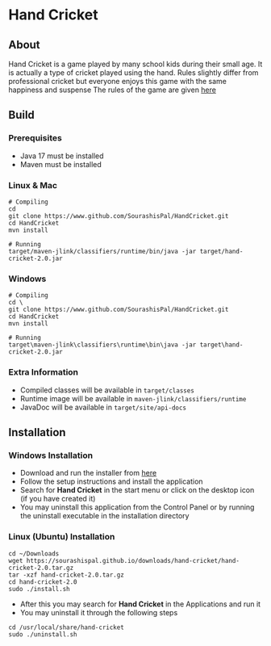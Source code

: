# Hand Cricket

## About
Hand Cricket is a game played by many school kids during their small age. It is actually a type of cricket played using the hand. Rules slightly differ from professional cricket but everyone enjoys this game with the same happiness and suspense
The rules of the game are given [here](src/main/resources/rules.txt)

## Build

### Prerequisites
- Java 17 must be installed
- Maven must be installed

### Linux & Mac
```
# Compiling
cd
git clone https://www.github.com/SourashisPal/HandCricket.git
cd HandCricket
mvn install

# Running
target/maven-jlink/classifiers/runtime/bin/java -jar target/hand-cricket-2.0.jar 
```

### Windows
```
# Compiling
cd \
git clone https://www.github.com/SourashisPal/HandCricket.git
cd HandCricket
mvn install

# Running
target\maven-jlink\classifiers\runtime\bin\java -jar target\hand-cricket-2.0.jar
```

### Extra Information
- Compiled classes will be available in `target/classes`
- Runtime image will be available in `maven-jlink/classifiers/runtime`
- JavaDoc will be available in `target/site/api-docs`

## Installation

### Windows Installation
- Download and run the installer from [here](https://sourashispal.github.io/downloads/hand-cricket)
- Follow the setup instructions and install the application
- Search for **Hand Cricket** in the start menu or click on the desktop icon (if you have created it)
- You may uninstall this application from the Control Panel or by running the uninstall executable in the installation directory

### Linux (Ubuntu) Installation
```
cd ~/Downloads
wget https://sourashispal.github.io/downloads/hand-cricket/hand-cricket-2.0.tar.gz
tar -xzf hand-cricket-2.0.tar.gz
cd hand-cricket-2.0
sudo ./install.sh
```
- After this you may search for **Hand Cricket** in the Applications and run it
- You may uninstall it through the following steps
```
cd /usr/local/share/hand-cricket
sudo ./uninstall.sh
```
